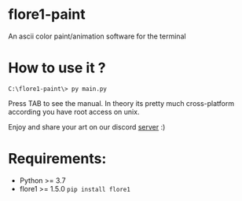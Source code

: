 # flore1-paint
An ascii color paint/animation software for the terminal

# How to use it ?
```
C:\flore1-paint\> py main.py
```
Press TAB to see the manual.
In theory its pretty much cross-platform according you have root access on unix.

Enjoy and share your art on our discord [server](https://discord.gg/7GE5Zfy) :)

# Requirements:
- Python >= 3.7
- flore1 >= 1.5.0  `pip install flore1`

